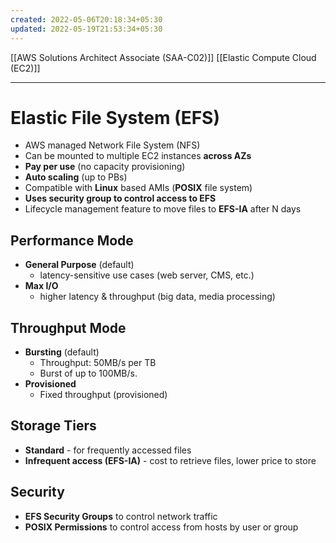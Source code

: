 ```yaml
---
created: 2022-05-06T20:18:34+05:30
updated: 2022-05-19T21:53:34+05:30
---
```

[[AWS Solutions Architect Associate (SAA-C02)]]
[[Elastic Compute Cloud (EC2)]]

---
# Elastic File System (EFS)
- AWS managed Network File System (NFS)
- Can be mounted to multiple EC2 instances **across AZs**
- **Pay per use** (no capacity provisioning)
- **Auto scaling** (up to PBs)
- Compatible with **Linux** based AMIs (**POSIX** file system)
- **Uses security group to control access to EFS**
- Lifecycle management feature to move files to **EFS-IA** after N days

## Performance Mode
- **General Purpose** (default)
	- latency-sensitive use cases (web server, CMS, etc.)
- **Max I/O**
	- higher latency & throughput (big data, media processing)

## Throughput Mode
-   **Bursting** (default)
    - Throughput: 50MB/s per TB
	- Burst of up to 100MB/s.
-   **Provisioned**
    - Fixed throughput (provisioned)

## Storage Tiers
-   **Standard** - for frequently accessed files
-   **Infrequent access (EFS-IA)** - cost to retrieve files, lower price to store

## Security
- **EFS Security Groups** to control network traffic
- **POSIX Permissions** to control access from hosts by user or group